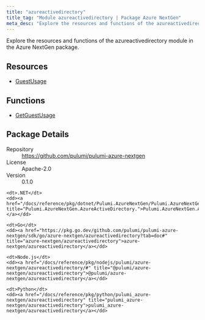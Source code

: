 ```yaml
---
title: "azureactivedirectory"
title_tag: "Module azureactivedirectory | Package Azure NextGen"
meta_desc: "Explore the resources and functions of the azureactivedirectory module in the Azure NextGen package."
---
```


<!-- WARNING: this file was generated by Pulumi Docs Generator. -->
<!-- Do not edit by hand unless you're certain you know what you are doing! -->

Explore the resources and functions of the azureactivedirectory module in the Azure NextGen package.

<h2 id="resources">Resources</h2>
<ul class="api">
    <li><a href="guestusage" title="GuestUsage"><span class="symbol resource"></span>GuestUsage</a></li>
</ul>

<h2 id="functions">Functions</h2>
<ul class="api">
    <li><a href="getguestusage" title="GetGuestUsage"><span class="symbol function"></span>GetGuestUsage</a></li>
</ul>

<h2 id="package-details">Package Details</h2>
<dl class="package-details">
	<dt>Repository</dt>
	<dd><a href="https://github.com/pulumi/pulumi-azure-nextgen">https://github.com/pulumi/pulumi-azure-nextgen</a></dd>
	<dt>License</dt>
	<dd>Apache-2.0</dd>
	<dt>Version</dt>
	<dd>0.1.0</dd>
</dl>



<dl class="tabular">

    <dt>.NET</dt>
    <dd><a href="/docs/reference/pkg/dotnet/Pulumi.AzureNextGen/Pulumi.AzureNextGen.AzureActiveDirectory..html" title="Pulumi.AzureNextGen.AzureActiveDirectory.">Pulumi.AzureNextGen.AzureActiveDirectory.</a></dd>

    <dt>Go</dt>
    <dd><a href="https://pkg.go.dev/github.com/pulumi/pulumi-azure-nextgen/sdk/go/azure-nextgen/azureactivedirectory?tab=doc#" title="azure-nextgen/azureactivedirectory">azure-nextgen/azureactivedirectory</a></dd>

    <dt>Node.js</dt>
    <dd><a href="/docs/reference/pkg/nodejs/pulumi/azure-nextgen/azureactivedirectory/#" title="@pulumi/azure-nextgen/azureactivedirectory">@pulumi/azure-nextgen/azureactivedirectory</a></dd>

    <dt>Python</dt>
    <dd><a href="/docs/reference/pkg/python/pulumi_azure-nextgen/azureactivedirectory" title="pulumi_azure-nextgen/azureactivedirectory">pulumi_azure-nextgen/azureactivedirectory</a></dd>

</dl>

